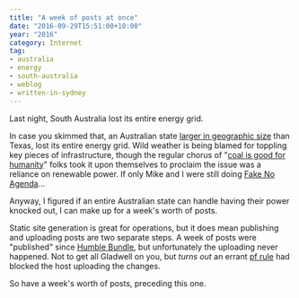 ```yaml
---
title: "A week of posts at once"
date: "2016-09-29T15:51:00+10:00"
year: "2016"
category: Internet
tag:
- australia
- energy
- south-australia
- weblog
- written-in-sydney
---
```

Last night, South Australia lost its entire energy grid.

In case you skimmed that, an Australian state [larger in geographic size] than Texas, lost its entire energy grid. Wild weather is being blamed for toppling key pieces of infrastructure, though the regular chorus of "[coal is good for humanity]" folks took it upon themselves to proclaim the issue was a reliance on renewable power. If only Mike and I were still doing [Fake No Agenda]...

Anyway, I figured if an entire Australian state can handle having their power knocked out, I can make up for a week's worth of posts.

Static site generation is great for operations, but it does mean publishing and uploading posts are two separate steps. A week of posts were "published" since [Humble Bundle], but unfortunately the uploading never happened. Not to get all Gladwell on you, but *turns out* an errant [pf rule] had blocked the host uploading the changes. 

So have a week's worth of posts, preceding this one.

[coal is good for humanity]: http://www.smh.com.au/federal-politics/political-news/coal-is-good-for-humanity-says-tony-abbott-at-mine-opening-20141013-115bgs.html
[Fake No Agenda]: https://rubenerd.com/tag/from-fakenoagenda/
[larger in geographic size]: http://www.wolframalpha.com/input/?i="south+australia"+texas
[Humble Bundle]: https://rubenerd.com/humble-bundle-real-science-fiction/
[pf rule]: https://www.freebsd.org/doc/handbook/firewalls-pf.html

